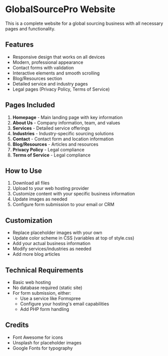 # GlobalSourcePro Website

This is a complete website for a global sourcing business with all necessary pages and functionality.

## Features

- Responsive design that works on all devices
- Modern, professional appearance
- Contact forms with validation
- Interactive elements and smooth scrolling
- Blog/Resources section
- Detailed service and industry pages
- Legal pages (Privacy Policy, Terms of Service)

## Pages Included

1. **Homepage** - Main landing page with key information
2. **About Us** - Company information, team, and values
3. **Services** - Detailed service offerings
4. **Industries** - Industry-specific sourcing solutions
5. **Contact** - Contact form and location information
6. **Blog/Resources** - Articles and resources
7. **Privacy Policy** - Legal compliance
8. **Terms of Service** - Legal compliance

## How to Use

1. Download all files
2. Upload to your web hosting provider
3. Customize content with your specific business information
4. Update images as needed
5. Configure form submission to your email or CRM

## Customization

- Replace placeholder images with your own
- Update color scheme in CSS (variables at top of style.css)
- Add your actual business information
- Modify services/industries as needed
- Add more blog articles

## Technical Requirements

- Basic web hosting
- No database required (static site)
- For form submission, either:
  - Use a service like Formspree
  - Configure your hosting's email capabilities
  - Add PHP form handling

## Credits

- Font Awesome for icons
- Unsplash for placeholder images
- Google Fonts for typography